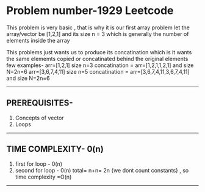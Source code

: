 
# Problem number-1929 Leetcode
This problem is very basic , that is why it is our first array problem
let the array/vector be [1,2,1] and its size n = 3 which is generally the number of elements inside the array

This problems just wants us to produce its concatination which is it wants the same elememts copied or concatinated behind the original elements few examples-
arr=[1,2,1] size n=3     concatination = arr=[1,2,1,1,2,1] and size N=2n=6
arr=[3,6,7,4,11] size n=5     concatination = arr=[3,6,7,4,11,3,6,7,4,11] and size N=2n=6

---

## PREREQUISITES-
1. Concepts of vector
2. Loops

---

## TIME COMPLEXITY- 0(n)
1. first for loop - 0(n)
2. second for loop - 0(n)
total= n+n= 2n {we dont count constants} , so time complexity =O(n)

---
